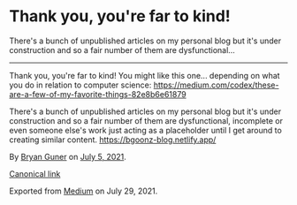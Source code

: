 Thank you, you're far to kind!
==============================

There's a bunch of unpublished articles on my personal blog but it's under construction and so a fair number of them are dysfunctional…

------------------------------------------------------------------------

Thank you, you're far to kind! You might like this one... depending on what you do in relation to computer science: <a href="https://medium.com/codex/these-are-a-few-of-my-favorite-things-82e8b6e61879" class="markup--anchor markup--p-anchor">https://medium.com/codex/these-are-a-few-of-my-favorite-things-82e8b6e61879</a>

There's a bunch of unpublished articles on my personal blog but it's under construction and so a fair number of them are dysfunctional, incomplete or even someone else's work just acting as a placeholder until I get around to creating similar content. <a href="https://bgoonz-blog.netlify.app/" class="markup--anchor markup--p-anchor">https://bgoonz-blog.netlify.app/</a>

By <a href="https://medium.com/@bryanguner" class="p-author h-card">Bryan Guner</a> on [July 5, 2021](https://medium.com/p/249be2cc2b3d).

<a href="https://medium.com/@bryanguner/thank-you-youre-far-to-kind-249be2cc2b3d" class="p-canonical">Canonical link</a>

Exported from [Medium](https://medium.com) on July 29, 2021.
